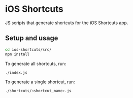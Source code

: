 # iOS Shortcuts

JS scripts that generate shortcuts for the iOS Shortcuts app.

## Setup and usage

```bash
cd ios-shortcuts/src/
npm install
```

To generate all shortcuts, run:

```bash
./index.js
```

To generate a single shortcut, run:

```bash
./shortcuts/<shortcut_name>.js
```
